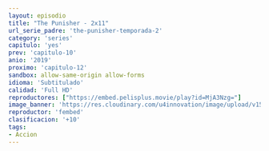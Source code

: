 ```yaml
---
layout: episodio
title: "The Punisher - 2x11"
url_serie_padre: 'the-punisher-temporada-2'
category: 'series'
capitulo: 'yes'
prev: 'capitulo-10'
anio: '2019'
proximo: 'capitulo-12'
sandbox: allow-same-origin allow-forms
idioma: 'Subtitulado'
calidad: 'Full HD'
reproductores: ["https://embed.pelisplus.movie/play?id=MjA3Nzg="]
image_banner: 'https://res.cloudinary.com/u4innovation/image/upload/v1562552235/punihser-2-banner-min_wbuxep.jpg'
reproductor: 'fembed'
clasificacion: '+10'
tags:
- Accion
---
```












